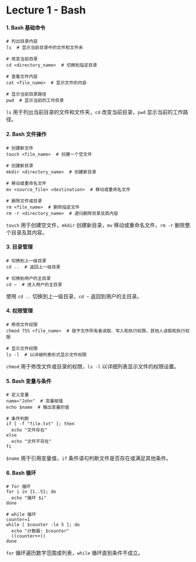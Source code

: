 # Lecture 1 - Bash

#### **1. Bash 基础命令**

```
# 列出目录内容
ls  # 显示当前目录中的文件和文件夹

# 改变当前目录
cd <directory_name>  # 切换到指定目录

# 查看文件内容
cat <file_name>  # 显示文件的内容

# 显示当前目录路径
pwd  # 显示当前的工作目录
```

`ls` 用于列出当前目录的文件和文件夹，`cd` 改变当前目录，`pwd` 显示当前的工作路径。

#### **2. Bash 文件操作**

```
# 创建新文件
touch <file_name>  # 创建一个空文件

# 创建新目录
mkdir <directory_name>  # 创建新目录

# 移动或重命名文件
mv <source_file> <destination>  # 移动或重命名文件

# 删除文件或目录
rm <file_name>  # 删除指定文件
rm -r <directory_name>  # 递归删除目录及其内容
```

`touch` 用于创建空文件，`mkdir` 创建新目录，`mv` 移动或重命名文件，`rm -r` 删除整个目录及其内容。

#### **3. 目录管理**

```
# 切换到上一级目录
cd ..  # 返回上一级目录

# 切换到用户的主目录
cd ~  # 进入用户的主目录
```

使用 `cd ..` 切换到上一级目录，`cd ~` 返回到用户的主目录。

#### **4. 权限管理**

```
# 修改文件权限
chmod 755 <file_name>  # 授予文件所有者读取、写入和执行权限，其他人读取和执行权限

# 显示文件权限
ls -l  # 以详细列表形式显示文件权限
```

`chmod` 用于修改文件或目录的权限，`ls -l` 以详细列表显示文件的权限设置。

#### **5. Bash 变量与条件**

```
# 定义变量
name="John"  # 变量赋值
echo $name  # 输出变量的值

# 条件判断
if [ -f "file.txt" ]; then
  echo "文件存在"
else
  echo "文件不存在"
fi
```

`$name` 用于引用变量值，`if` 条件语句判断文件是否存在或满足其他条件。

#### **6. Bash 循环**

```
# for 循环
for i in {1..5}; do
  echo "循环 $i"
done

# while 循环
counter=1
while [ $counter -le 5 ]; do
  echo "计数器: $counter"
  ((counter++))
done
```

`for` 循环遍历数字范围或列表，`while` 循环直到条件不成立。
